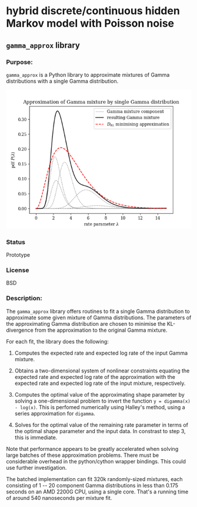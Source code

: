 # hybrid discrete/continuous hidden Markov model with Poisson noise

## `gamma_approx` library

### Purpose:

`gamma_approx` is a Python library to approximate mixtures
of Gamma distributions with a single Gamma distribution.

![example-gamma-mixture-plot](./gallery/example-gamma-mixture-approx.png)

### Status

Prototype

### License

BSD

### Description:

The `gamma_approx` library offers routines to fit a single
Gamma distribution to approximate some given mixture of Gamma
distributions. The parameters of the approximating Gamma
distribution are chosen to minimise the KL-divergence from
the approximation to the original Gamma mixture.

For each fit, the library does the following:

1.	Computes the expected rate and expected log rate
	of the input Gamma mixture.

2.	Obtains a two-dimensional system of nonlinear
	constraints equating the expected rate and expected
	log rate of the approximation with the expected
	rate and expected log rate of the input mixture,
	respectively.

3.	Computes the optimal value of the approximating
	shape parameter by solving a one-dimensional
	problem to invert the function `y = digamma(x) - log(x)`.
	This is perfomed numerically using Halley's
	method, using a series approximation for `digamma`.

4.	Solves for the optimal value of the remaining rate
	parameter in terms of the optimal shape parameter
	and the input data. In constrast to step 3, this is
	immediate.

Note that performance appears to be greatly accelerated when
solving large batches of these approximation problems. There
must be considerable overhead in the python/cython
wrapper bindings. This could use further investigation.

The batched implementation can fit 320k randomly-sized
mixtures, each consisting of 1 -- 20 component Gamma
distributions in less than 0.175 seconds on an AMD 2200G
CPU, using a single core. That's a running time of around
540 nanoseconds per mixture fit.
